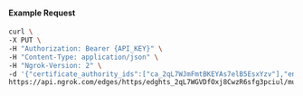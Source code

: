 <!-- Code generated for API Clients. DO NOT EDIT. -->

#### Example Request

```bash
curl \
-X PUT \
-H "Authorization: Bearer {API_KEY}" \
-H "Content-Type: application/json" \
-H "Ngrok-Version: 2" \
-d '{"certificate_authority_ids":["ca_2qL7WJmFmtBKEYAs7elB5EsxYzv"],"enabled":true}' \
https://api.ngrok.com/edges/https/edghts_2qL7WGVDfOxj8CwzR6sfg3pciul/mutual_tls
```
